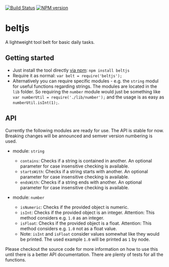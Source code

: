 [![Build Status](https://travis-ci.org/lxanders/belt.svg?branch=master)](https://travis-ci.org/lxanders/belt)
[![NPM version](https://badge.fury.io/js/beltjs.svg)](http://badge.fury.io/js/beltjs)

# beltjs

A lightweight tool belt for basic daily tasks.

## Getting started

- Just install the tool directly [via npm](https://www.npmjs.org/package/beltjs): `npm install beltjs`
- Require it as normal: `var belt = require('beltjs');`
- Alternatively you can require specific modules - e.g. the `string` modul for useful functions regarding strings. The modules are located in the `lib` folder. So requiring the `number` module would just be something like `var numberUtil = require('./lib/number');` and the usage is as easy as `numberUtil.isInt(1);`.

## API

Currently the following modules are ready for use. The API is stable for now. Breaking changes will be announced and semver version numbering is used.

- module: `string`
  - `contains`: Checks if a string is contained in another. An optional parameter for case insensitive checking is available.
  - `startsWith`: Checks if a string starts with another. An optional parameter for case insensitive checking is available.
  - `endsWith`: Checks if a string ends with another. An optional parameter for case insensitive checking is available.

- module: `number`
  - `isNumeric`: Checks if the provided object is numeric.
  - `isInt`: Checks if the provided object is an integer. Attention: This method considers e.g. `1.0` as an integer.
  - `isFloat`: Checks if the provided object is a float. Attention: This method considers e.g. `1.0` not as a float value.
  - Note: `isInt` and `isFloat` consider values somewhat like they would be printed. The used example `1.0` will be printed as `1` by node.

Please checkout the source code for more information on how to use this until there is a better API documentation. There are plenty of tests for all the functions.
